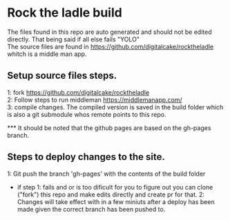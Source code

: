 # Rock the ladle build
The files found in this repo are auto generated and should not be edited directly. That being said if all else fails "YOLO"    
The source files are found in https://github.com/digitalcake/rocktheladle whitch is a middle man app. 

## Setup source files steps.    
1: fork https://github.com/digitalcake/rocktheladle   
2: Follow steps to run middleman https://middlemanapp.com/    
3: compile changes. The compiled version is saved in the build folder which is also a git submodule whos remote points to this repo. 

*** It should be noted that the github pages are based on the gh-pages branch. 

## Steps to deploy changes to the site. 
1: Git push the branch 'gh-pages' with the contents of the build folder    
* if step 1: fails and or is too dificult for you to figure out you can clone ("fork") this repo and make edits directly and create pr for that. 
2: Changes will take effect with in a few miniuts after a deploy has been made given the correct branch has been pushed to. 

